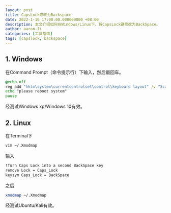 ```yaml
---
layout: post
title: CapsLock修改为Backspace
date: 2022-1-16 17:00:00.000000000 +08:00
description: 本文介绍如何在Windows/Linux下，将CapsLock键修改为BackSpace。
author: aaron-li
categories: [工具指南]
tags: [capslock, backspace] 
---
```


## 1. Windows

在Command Prompt（命令提示行）下输入，然后敲回车。

```cmd
@echo off
reg add "hklm\system\currentcontrolset\control\keyboard layout" /v "ScanCode Map" /t REG_BINARY /d "0000000000000000020000000e003a0000000000" /f
echo "please reboot system"
pause
```

经测试Windows xp/Windows 10有效。

## 2. Linux

在Terminal下

```bash
vim ~/.Xmodmap
```

输入
```bash
!Turn Caps Lock into a second BackSpace key
remove Lock = Caps_Lock
keysym Caps_Lock = BackSpace
```

之后
```bash
xmodmap ~/.Xmodmap
```

经测试Ubuntu/Kali有效。
